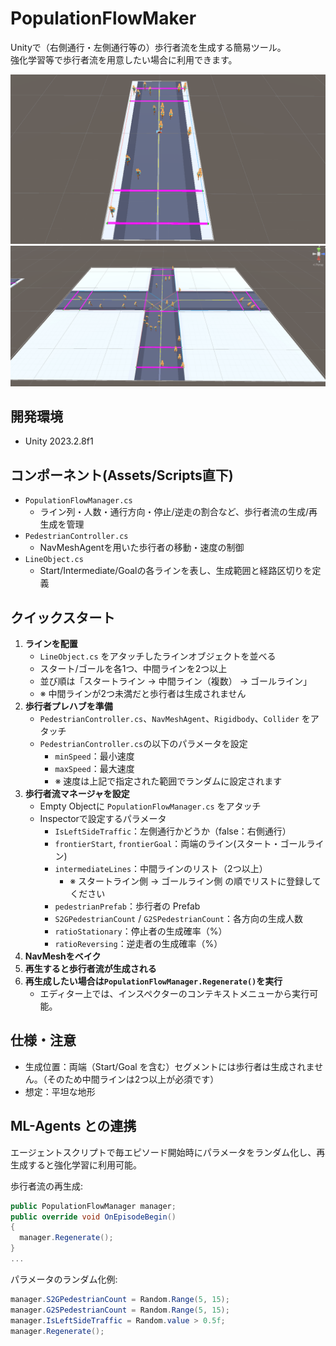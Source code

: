 # PopulationFlowMaker

Unityで（右側通行・左側通行等の）歩行者流を生成する簡易ツール。<br>
強化学習等で歩行者流を用意したい場合に利用できます。


![demo1](image/image1.png)
![demo2](image/image2.png)


## 開発環境

- Unity 2023.2.8f1


## コンポーネント(Assets/Scripts直下)

- `PopulationFlowManager.cs`
  - ライン列・人数・通行方向・停止/逆走の割合など、歩行者流の生成/再生成を管理
- `PedestrianController.cs`
  - NavMeshAgentを用いた歩行者の移動・速度の制御
- `LineObject.cs`
  - Start/Intermediate/Goalの各ラインを表し、生成範囲と経路区切りを定義


## クイックスタート

1. **ラインを配置**
   - `LineObject.cs` をアタッチしたラインオブジェクトを並べる
   - スタート/ゴールを各1つ、中間ラインを2つ以上
   - 並び順は「スタートライン → 中間ライン（複数） → ゴールライン」
   - ※ 中間ラインが2つ未満だと歩行者は生成されません
2. **歩行者プレハブを準備**
   - `PedestrianController.cs`、`NavMeshAgent`、`Rigidbody`、`Collider` をアタッチ
   - `PedestrianController.cs`の以下のパラメータを設定
     - `minSpeed`：最小速度
     - `maxSpeed`：最大速度
     - ※ 速度は上記で指定された範囲でランダムに設定されます
3. **歩行者流マネージャを設定**
   - Empty Objectに `PopulationFlowManager.cs` をアタッチ
   - Inspectorで設定するパラメータ
     - `IsLeftSideTraffic`：左側通行かどうか（false：右側通行）
     - `frontierStart`, `frontierGoal`：両端のライン(スタート・ゴールライン)
     - `intermediateLines`：中間ラインのリスト（2つ以上）
       - ※ スタートライン側 -> ゴールライン側 の順でリストに登録してください
     - `pedestrianPrefab`：歩行者の Prefab
     - `S2GPedestrianCount` / `G2SPedestrianCount`：各方向の生成人数
     - `ratioStationary`：停止者の生成確率（%）
     - `ratioReversing`：逆走者の生成確率（%）
4. **NavMeshをベイク**
5. **再生すると歩行者流が生成される**
6. **再生成したい場合は`PopulationFlowManager.Regenerate()`を実行**
   - エディター上では、インスペクターのコンテキストメニューから実行可能。


## 仕様・注意

- 生成位置：両端（Start/Goal を含む）セグメントには歩行者は生成されません。（そのため中間ラインは2つ以上が必須です）
- 想定：平坦な地形


## ML-Agents との連携

エージェントスクリプトで毎エピソード開始時にパラメータをランダム化し、再生成すると強化学習に利用可能。

歩行者流の再生成:
```csharp
public PopulationFlowManager manager;
public override void OnEpisodeBegin()
{
  manager.Regenerate();
}
...
```

パラメータのランダム化例:
```csharp
manager.S2GPedestrianCount = Random.Range(5, 15);
manager.G2SPedestrianCount = Random.Range(5, 15);
manager.IsLeftSideTraffic = Random.value > 0.5f;
manager.Regenerate();
```
